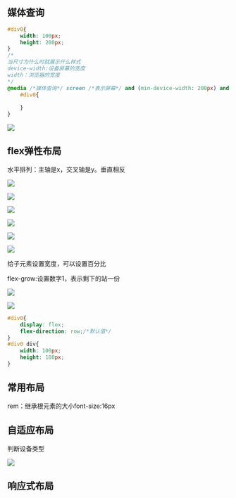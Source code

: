 ## 媒体查询

```css
#div0{
    width: 100px;
    height: 200px;
}
/*
当尺寸为什么时就展示什么样式
device-width:设备屏幕的宽度
width：浏览器的宽度
*/
@media /*媒体查询*/ screen /*表示屏幕*/ and (min-device-width: 200px) and (min-device-width: 100px){
    #div0{
        
    }
}
```

![](G:\java\java知识\7SpringSecurity\图片\Snipaste_2022-08-09_17-26-29.png)

## flex弹性布局

水平排列：主轴是x，交叉轴是y。垂直相反

![](G:\java\java知识\7SpringSecurity\图片\Snipaste_2022-08-09_17-30-29.png)

![](G:\java\java知识\7SpringSecurity\图片\Snipaste_2022-08-09_17-37-09.png)

![](G:\java\java知识\7SpringSecurity\图片\Snipaste_2022-08-09_17-38-50.png)



![](G:\java\java知识\7SpringSecurity\图片\Snipaste_2022-08-09_17-39-40.png)



![](G:\java\java知识\7SpringSecurity\图片\Snipaste_2022-08-09_17-43-14.png)

![](G:\java\java知识\7SpringSecurity\图片\Snipaste_2022-08-09_17-48-47.png)



给子元素设置宽度，可以设置百分比

flex-grow:设置数字1，表示剩下的站一份

![](G:\java\java知识\7SpringSecurity\图片\Snipaste_2022-08-09_17-53-29.png)



![](G:\java\java知识\7SpringSecurity\图片\Snipaste_2022-08-09_18-00-46.png)

```css
#div0{
    display: flex;
    flex-direction: row;/*默认值*/
}
#div0 div{
    width: 100px;
    height: 100px;
}
```

## 常用布局

rem：继承根元素的大小font-size:16px

## 自适应布局

判断设备类型

![](G:\java\java知识\7SpringSecurity\图片\Snipaste_2022-08-09_18-20-53.png)

## 响应式布局

